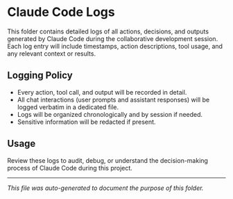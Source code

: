 # Claude Code Logs

This folder contains detailed logs of all actions, decisions, and outputs generated by Claude Code during the collaborative development session. Each log entry will include timestamps, action descriptions, tool usage, and any relevant context or results.

## Logging Policy
- Every action, tool call, and output will be recorded in detail.
- All chat interactions (user prompts and assistant responses) will be logged verbatim in a dedicated file.
- Logs will be organized chronologically and by session if needed.
- Sensitive information will be redacted if present.

## Usage
Review these logs to audit, debug, or understand the decision-making process of Claude Code during this project.

---

*This file was auto-generated to document the purpose of this folder.*
